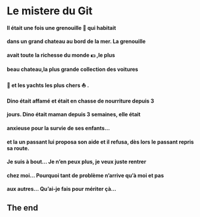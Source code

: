 
# **Le mistere du Git**

#### Il était une fois une grenouille :frog: qui habitait 
#### dans un grand chateau au bord de la mer\. La grenouille 
#### avait toute la richesse du monde :dollar: \,le plus 
#### beau chateau\,la plus grande collection des voitures 
#### :car: et les yachts les plus chers :boat: \.

#### Dino était affamé et était en chasse de nourriture depuis 3 
#### jours. Dino était maman depuis 3 semaines, elle était 
#### anxieuse pour la survie de ses enfants...
#### et la un passant lui proposa son aide et il refusa, dès lors le passant repris sa route.

#### Je suis à bout… Je n’en peux plus, je veux juste rentrer 
#### chez moi… Pourquoi tant de problème n’arrive qu’à moi et pas 
#### aux autres… Qu’ai-je fais pour mériter çà…


## The end
